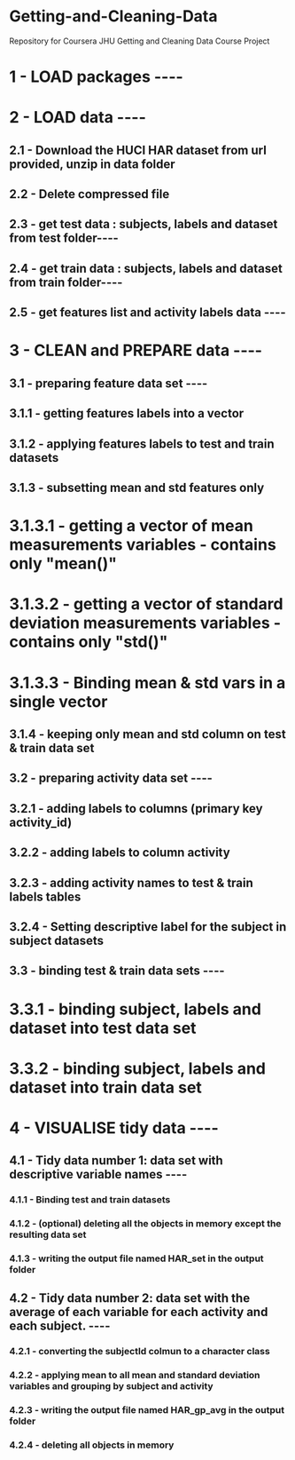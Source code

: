 # Getting-and-Cleaning-Data
Repository for Coursera JHU Getting and Cleaning Data Course Project

# 1 - LOAD packages ----

# 2 - LOAD data ----
## 2.1 - Download the HUCI HAR dataset from url provided, unzip in data folder
## 2.2 - Delete compressed file
## 2.3 - get test data : subjects, labels and dataset from test folder----
## 2.4 - get train data : subjects, labels and dataset from train folder----
## 2.5 - get features list and activity labels data ----

# 3 - CLEAN and PREPARE data ----

## 3.1 - preparing feature data set ----
## 3.1.1 - getting features labels into a vector
## 3.1.2 - applying features labels to test and train datasets
## 3.1.3 - subsetting mean and std features only
# 3.1.3.1 - getting a vector of mean measurements variables - contains only "mean()"
# 3.1.3.2 - getting a vector of standard deviation measurements variables - contains only "std()"
# 3.1.3.3 - Binding mean & std vars in a single vector
## 3.1.4 - keeping only mean and std column on test & train data set

## 3.2 - preparing activity data set ----
## 3.2.1 - adding labels to columns (primary key activity_id)
## 3.2.2 - adding labels to column activity
## 3.2.3 - adding activity names to test & train labels tables
## 3.2.4 - Setting descriptive label for the subject in subject datasets

## 3.3 - binding test & train data sets ----
# 3.3.1 - binding subject, labels and dataset into test data set
# 3.3.2 - binding subject, labels and dataset into train data set

# 4 - VISUALISE tidy data ----

## 4.1 - Tidy data number 1: data set with descriptive variable names ----
### 4.1.1 - Binding test and train datasets
### 4.1.2 - (optional) deleting all the objects in memory except the resulting data set
### 4.1.3 - writing the output file named HAR_set in the output folder

## 4.2 - Tidy data number 2: data set with the average of each variable for each activity and each subject. ----
### 4.2.1 - converting the subjectId colmun to a character class
### 4.2.2 - applying mean to all mean and standard deviation variables and grouping by subject and activity
### 4.2.3 - writing the output file named HAR_gp_avg in the output folder
### 4.2.4 - deleting all objects in memory
   
   